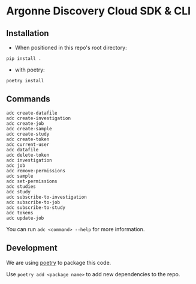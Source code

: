 # Argonne Discovery Cloud SDK & CLI

## Installation

* When positioned in this repo's root directory:
```
pip install .
```

* with poetry:
```
poetry install
```

## Commands
```
adc create-datafile
adc create-investigation
adc create-job
adc create-sample
adc create-study
adc create-token
adc current-user
adc datafile
adc delete-token
adc investigation
adc job
adc remove-permissions
adc sample
adc set-permissions
adc studies
adc study
adc subscribe-to-investigation
adc subscribe-to-job
adc subscribe-to-study
adc tokens
adc update-job
```
You can run `adc <command> --help` for more information.

## Development
We are using [poetry](https://python-poetry.org/) to package this code.

Use `poetry add <package name>` to add new dependencies to the repo.
